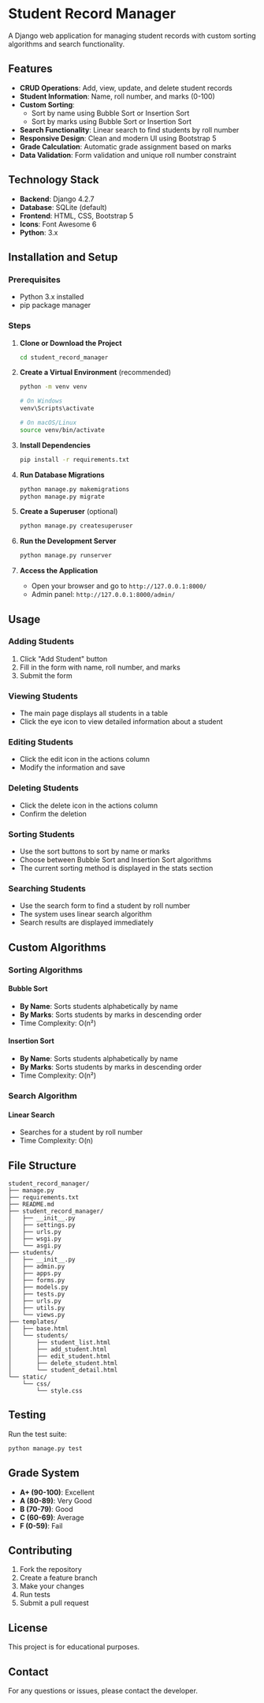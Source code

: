 # Student Record Manager

A Django web application for managing student records with custom sorting algorithms and search functionality.

## Features

- **CRUD Operations**: Add, view, update, and delete student records
- **Student Information**: Name, roll number, and marks (0-100)
- **Custom Sorting**: 
  - Sort by name using Bubble Sort or Insertion Sort
  - Sort by marks using Bubble Sort or Insertion Sort
- **Search Functionality**: Linear search to find students by roll number
- **Responsive Design**: Clean and modern UI using Bootstrap 5
- **Grade Calculation**: Automatic grade assignment based on marks
- **Data Validation**: Form validation and unique roll number constraint

## Technology Stack

- **Backend**: Django 4.2.7
- **Database**: SQLite (default)
- **Frontend**: HTML, CSS, Bootstrap 5
- **Icons**: Font Awesome 6
- **Python**: 3.x

## Installation and Setup

### Prerequisites

- Python 3.x installed
- pip package manager

### Steps

1. **Clone or Download the Project**
   ```bash
   cd student_record_manager
   ```

2. **Create a Virtual Environment** (recommended)
   ```bash
   python -m venv venv
   
   # On Windows
   venv\Scripts\activate
   
   # On macOS/Linux
   source venv/bin/activate
   ```

3. **Install Dependencies**
   ```bash
   pip install -r requirements.txt
   ```

4. **Run Database Migrations**
   ```bash
   python manage.py makemigrations
   python manage.py migrate
   ```

5. **Create a Superuser** (optional)
   ```bash
   python manage.py createsuperuser
   ```

6. **Run the Development Server**
   ```bash
   python manage.py runserver
   ```

7. **Access the Application**
   - Open your browser and go to `http://127.0.0.1:8000/`
   - Admin panel: `http://127.0.0.1:8000/admin/`

## Usage

### Adding Students
1. Click "Add Student" button
2. Fill in the form with name, roll number, and marks
3. Submit the form

### Viewing Students
- The main page displays all students in a table
- Click the eye icon to view detailed information about a student

### Editing Students
- Click the edit icon in the actions column
- Modify the information and save

### Deleting Students
- Click the delete icon in the actions column
- Confirm the deletion

### Sorting Students
- Use the sort buttons to sort by name or marks
- Choose between Bubble Sort and Insertion Sort algorithms
- The current sorting method is displayed in the stats section

### Searching Students
- Use the search form to find a student by roll number
- The system uses linear search algorithm
- Search results are displayed immediately

## Custom Algorithms

### Sorting Algorithms

#### Bubble Sort
- **By Name**: Sorts students alphabetically by name
- **By Marks**: Sorts students by marks in descending order
- Time Complexity: O(n²)

#### Insertion Sort
- **By Name**: Sorts students alphabetically by name
- **By Marks**: Sorts students by marks in descending order
- Time Complexity: O(n²)

### Search Algorithm

#### Linear Search
- Searches for a student by roll number
- Time Complexity: O(n)

## File Structure

```
student_record_manager/
├── manage.py
├── requirements.txt
├── README.md
├── student_record_manager/
│   ├── __init__.py
│   ├── settings.py
│   ├── urls.py
│   ├── wsgi.py
│   └── asgi.py
├── students/
│   ├── __init__.py
│   ├── admin.py
│   ├── apps.py
│   ├── forms.py
│   ├── models.py
│   ├── tests.py
│   ├── urls.py
│   ├── utils.py
│   └── views.py
├── templates/
│   ├── base.html
│   └── students/
│       ├── student_list.html
│       ├── add_student.html
│       ├── edit_student.html
│       ├── delete_student.html
│       └── student_detail.html
└── static/
    └── css/
        └── style.css
```

## Testing

Run the test suite:
```bash
python manage.py test
```

## Grade System

- **A+ (90-100)**: Excellent
- **A (80-89)**: Very Good
- **B (70-79)**: Good
- **C (60-69)**: Average
- **F (0-59)**: Fail

## Contributing

1. Fork the repository
2. Create a feature branch
3. Make your changes
4. Run tests
5. Submit a pull request

## License

This project is for educational purposes.

## Contact

For any questions or issues, please contact the developer.
